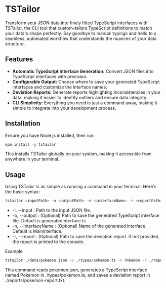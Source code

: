 # TSTailor

Transform your JSON data into finely fitted TypeScript interfaces with TSTailor, the CLI tool that custom-tailors TypeScript definitions to match your data's shape perfectly. Say goodbye to manual typings and hello to a seamless, automated workflow that understands the nuances of your data structure.

## Features

- **Automatic TypeScript Interface Generation:** Convert JSON files into TypeScript interfaces with precision.
- **Configurable Output:** Choose where to save your generated TypeScript interfaces and customize the interface names.
- **Deviation Reports:** Generate reports highlighting inconsistencies in your data, making it easier to identify outliers and ensure data integrity.
- **CLI Simplicity:** Everything you need is just a command away, making it simple to integrate into your development process.

## Installation

Ensure you have Node.js installed, then run:

```bash
npm install -g tstailor
```

This installs TSTailor globally on your system, making it accessible from anywhere in your terminal.

## Usage
Using TSTailor is as simple as running a command in your terminal. Here's the basic syntax:

```bash
tstailor <inputPath> -o <outputPath> -n <interfaceName> -r <reportPath>
```
- -i, --input <inputPath>: Path to the input JSON file.
- -o, --output <outputPath>: (Optional) Path to save the generated TypeScript interface file. Default is generatedInterface.ts.
- -n, --interfaceName <interfaceName>: (Optional) Name of the generated interface. Default is MainInterface.
- -r, --report <reportPath>: (Optional) Path to save the deviation report. If not provided, the report is printed to the console.

Example
```bash
tstailor ./data/pokemon.json -o ./types/pokemon.ts -n Pokemon -r ./reports/pokemon-report.txt
```

This command reads pokemon.json, generates a TypeScript interface named Pokemon in ./types/pokemon.ts, and saves a deviation report in ./reports/pokemon-report.txt.

